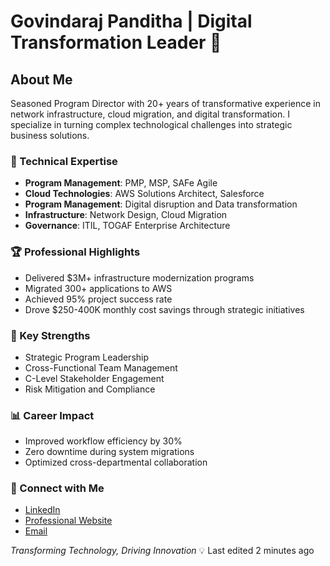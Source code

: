 # Govindaraj Panditha | Digital Transformation Leader 🚀

## About Me
Seasoned Program Director with 20+ years of transformative experience in network infrastructure, cloud migration, and digital transformation. I specialize in turning complex technological challenges into strategic business solutions.

### 🔧 Technical Expertise
- **Program Management**: PMP, MSP, SAFe Agile
- **Cloud Technologies**: AWS Solutions Architect, Salesforce
- **Program Management**: Digital disruption and Data transformation
- **Infrastructure**: Network Design, Cloud Migration
- **Governance**: ITIL, TOGAF Enterprise Architecture

### 🏆 Professional Highlights
- Delivered $3M+ infrastructure modernization programs
- Migrated 300+ applications to AWS
- Achieved 95% project success rate
- Drove $250-400K monthly cost savings through strategic initiatives

### 🌟 Key Strengths
- Strategic Program Leadership
- Cross-Functional Team Management
- C-Level Stakeholder Engagement
- Risk Mitigation and Compliance

### 📊 Career Impact
- Improved workflow efficiency by 30%
- Zero downtime during system migrations
- Optimized cross-departmental collaboration

### 🔗 Connect with Me
- [LinkedIn](#)
- [Professional Website](#)
- [Email](#)

*Transforming Technology, Driving Innovation* 💡
Last edited 2 minutes ago


